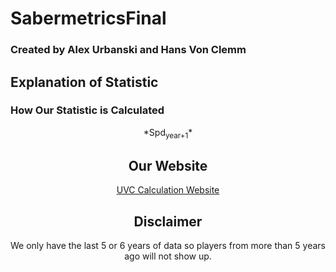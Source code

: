 # SabermetricsFinal
### Created by Alex Urbanski and Hans Von Clemm

## Explanation of Statistic
### How Our Statistic is Calculated
<center>*Spd<sub>year+1</sub>*<center/>


## Our Website
[UVC Calculation Website](https://sabermetrics-final.herokuapp.com)

## Disclaimer
We only have the last 5 or 6 years of data so players from more than 5 years ago will not show up. 
